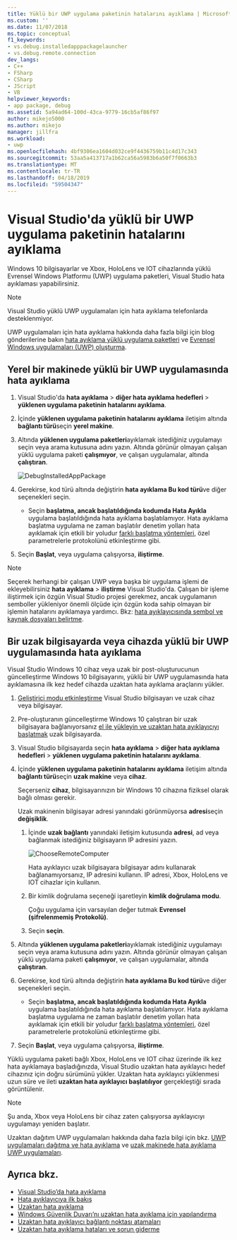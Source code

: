 ```yaml
---
title: Yüklü bir UWP uygulama paketinin hatalarını ayıklama | Microsoft Docs
ms.custom: ''
ms.date: 11/07/2018
ms.topic: conceptual
f1_keywords:
- vs.debug.installedapppackagelauncher
- vs.debug.remote.connection
dev_langs:
- C++
- FSharp
- CSharp
- JScript
- VB
helpviewer_keywords:
- app package, debug
ms.assetid: 5a94ad64-100d-43ca-9779-16cb5af86f97
author: mikejo5000
ms.author: mikejo
manager: jillfra
ms.workload:
- uwp
ms.openlocfilehash: 4bf9306ea1604d032ce9f4436759b11c4d17c343
ms.sourcegitcommit: 53aa5a413717a1b62ca56a5983b6a50f7f0663b3
ms.translationtype: MT
ms.contentlocale: tr-TR
ms.lasthandoff: 04/18/2019
ms.locfileid: "59504347"
---
```

# <a name="debug-an-installed-uwp-app-package-in-visual-studio"></a>Visual Studio'da yüklü bir UWP uygulama paketinin hatalarını ayıklama

Windows 10 bilgisayarlar ve Xbox, HoloLens ve IOT cihazlarında yüklü Evrensel Windows Platformu (UWP) uygulama paketleri, Visual Studio hata ayıklaması yapabilirsiniz.

>[!NOTE]
>Visual Studio yüklü UWP uygulamaları için hata ayıklama telefonlarda desteklenmiyor.

UWP uygulamaları için hata ayıklama hakkında daha fazla bilgi için blog gönderilerine bakın [hata ayıklama yüklü uygulama paketleri](https://devblogs.microsoft.com/devops/updates-for-debugging-installed-app-packages-in-visual-studio-2015-update-2/) ve [Evrensel Windows uygulamaları (UWP) oluşturma](https://devblogs.microsoft.com/visualstudio/universal-windows-apps-targeting-windows-10-anniversary-sdk/).

## <a name="debug-an-installed-uwp-app-on-a-local-machine"></a>Yerel bir makinede yüklü bir UWP uygulamasında hata ayıklama

1. Visual Studio'da **hata ayıklama** > **diğer hata ayıklama hedefleri** > **yüklenen uygulama paketinin hatalarını ayıklama**.

1. İçinde **yüklenen uygulama paketinin hatalarını ayıklama** iletişim altında **bağlantı türü**seçin **yerel makine**.

1. Altında **yüklenen uygulama paketleri**ayıklamak istediğiniz uygulamayı seçin veya arama kutusuna adını yazın. Altında görünür olmayan çalışan yüklü uygulama paketi **çalışmıyor**, ve çalışan uygulamalar, altında **çalıştıran**.

   ![DebugInstalledAppPackage](../debugger/media/debug-installed-app-pkg.png "DebugInstalledAppPackage")

1. Gerekirse, kod türü altında değiştirin **hata ayıklama Bu kod türü**ve diğer seçenekleri seçin.
   - Seçin **başlatma, ancak başlatıldığında kodumda Hata Ayıkla** uygulama başlatıldığında hata ayıklama başlatılamıyor. Hata ayıklama başlatma uygulama ne zaman başlatılır denetim yolları hata ayıklamak için etkili bir yoludur [farklı başlatma yöntemleri](/windows/uwp/xbox-apps/automate-launching-uwp-apps), özel parametrelerle protokolünü etkinleştirme gibi.

1. Seçin **Başlat**, veya uygulama çalışıyorsa, **iliştirme**.

> [!NOTE]
> Seçerek herhangi bir çalışan UWP veya başka bir uygulama işlemi de ekleyebilirsiniz **hata ayıklama** > **iliştirme** Visual Studio'da. Çalışan bir işleme iliştirmek için özgün Visual Studio projesi gerekmez, ancak uygulamanın semboller yükleniyor önemli ölçüde için özgün koda sahip olmayan bir işlemin hatalarını ayıklamaya yardımcı. Bkz: [hata ayıklayıcısında sembol ve kaynak dosyaları belirtme](specify-symbol-dot-pdb-and-source-files-in-the-visual-studio-debugger.md).

## <a name="remote"></a> Bir uzak bilgisayarda veya cihazda yüklü bir UWP uygulamasında hata ayıklama

Visual Studio Windows 10 cihaz veya uzak bir post-oluşturucunun güncelleştirme Windows 10 bilgisayarını, yüklü bir UWP uygulamasında hata ayıklamasına ilk kez hedef cihazda uzaktan hata ayıklama araçlarını yükler.

1. [Geliştirici modu etkinleştirme](/windows/uwp/get-started/enable-your-device-for-development) Visual Studio bilgisayarı ve uzak cihaz veya bilgisayar.

1. Pre-oluşturanın güncelleştirme Windows 10 çalıştıran bir uzak bilgisayara bağlanıyorsanız [el ile yükleyin ve uzaktan hata ayıklayıcıyı başlatmak](../debugger/remote-debugging.md) uzak bilgisayarda.

1. Visual Studio bilgisayarda seçin **hata ayıklama** > **diğer hata ayıklama hedefleri** > **yüklenen uygulama paketinin hatalarını ayıklama**.

1. İçinde **yüklenen uygulama paketinin hatalarını ayıklama** iletişim altında **bağlantı türü**seçin **uzak makine** veya **cihaz**.

   Seçerseniz **cihaz**, bilgisayarınızın bir Windows 10 cihazına fiziksel olarak bağlı olması gerekir.

   Uzak makinenin bilgisayar adresi yanındaki görünmüyorsa **adresi**seçin **değişiklik**.

   1. İçinde **uzak bağlantı** yanındaki iletişim kutusunda **adresi**, ad veya bağlanmak istediğiniz bilgisayarın IP adresini yazın.

      ![ChooseRemoteComputer](../debugger/media/debug-remote-app-pkg.png "ChooseRemoteComputer")

      Hata ayıklayıcı uzak bilgisayara bilgisayar adını kullanarak bağlanamıyorsanız, IP adresini kullanın. IP adresi, Xbox, HoloLens ve IOT cihazlar için kullanın.
   1. Bir kimlik doğrulama seçeneği işaretleyin **kimlik doğrulama modu**.

      Çoğu uygulama için varsayılan değer tutmak **Evrensel (şifrelenmemiş Protokolü)**.
   1. Seçin **seçin**.

1. Altında **yüklenen uygulama paketleri**ayıklamak istediğiniz uygulamayı seçin veya arama kutusuna adını yazın. Altında görünür olmayan çalışan yüklü uygulama paketi **çalışmıyor**, ve çalışan uygulamalar, altında **çalıştıran**.

1. Gerekirse, kod türü altında değiştirin **hata ayıklama Bu kod türü**ve diğer seçenekleri seçin.
   - Seçin **başlatma, ancak başlatıldığında kodumda Hata Ayıkla** uygulama başlatıldığında hata ayıklama başlatılamıyor. Hata ayıklama başlatma uygulama ne zaman başlatılır denetim yolları hata ayıklamak için etkili bir yoludur [farklı başlatma yöntemleri](/windows/uwp/xbox-apps/automate-launching-uwp-apps), özel parametrelerle protokolünü etkinleştirme gibi.

1. Seçin **Başlat**, veya uygulama çalışıyorsa, **iliştirme**.

Yüklü uygulama paketi bağlı Xbox, HoloLens ve IOT cihaz üzerinde ilk kez hata ayıklamaya başladığınızda, Visual Studio uzaktan hata ayıklayıcı hedef cihazınız için doğru sürümünü yükler. Uzaktan hata ayıklayıcı yüklenmesi uzun süre ve ileti **uzaktan hata ayıklayıcı başlatılıyor** gerçekleştiği sırada görüntülenir.

>[!NOTE]
>Şu anda, Xbox veya HoloLens bir cihaz zaten çalışıyorsa ayıklayıcıyı uygulamayı yeniden başlatır.

Uzaktan dağıtım UWP uygulamaları hakkında daha fazla bilgi için bkz. [UWP uygulamaları dağıtma ve hata ayıklama](/windows/uwp/debug-test-perf/deploying-and-debugging-uwp-apps#advanced-remote-deployment-options) ve [uzak makinede hata ayıklama UWP uygulamaları](run-windows-store-apps-on-a-remote-machine.md).

## <a name="see-also"></a>Ayrıca bkz.

- [Visual Studio’da hata ayıklama](../debugger/index.md)
- [Hata ayıklayıcıya ilk bakış](../debugger/debugger-feature-tour.md)
- [Uzaktan hata ayıklama](../debugger/remote-debugging.md)
- [Windows Güvenlik Duvarı’nı uzaktan hata ayıklama için yapılandırma](../debugger/configure-the-windows-firewall-for-remote-debugging.md)
- [Uzaktan hata ayıklayıcı bağlantı noktası atamaları](../debugger/remote-debugger-port-assignments.md)
- [Uzaktan hata ayıklama hataları ve sorun giderme](../debugger/remote-debugging-errors-and-troubleshooting.md)